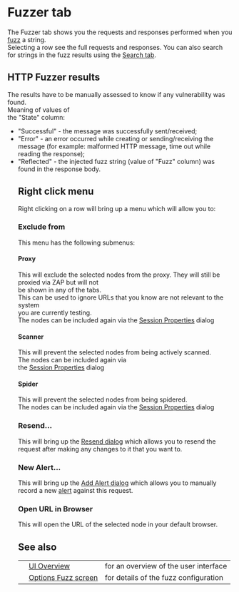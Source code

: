 # Fuzzer tab
The Fuzzer tab shows you the requests and responses performed when you [fuzz](HelpStartConceptsFuzz) a string.<br>Selecting a row see the full requests and responses. You can also search for strings in the fuzz results using the <a href='HelpUiTabsSearch'>Search tab</a>. <br>
<h2>HTTP Fuzzer results</h2>
The results have to be manually assessed to know if any vulnerability was found. <br>Meaning of values of<br>
the "State" column:<br>
<ul><li>"Successful" - the message was successfully sent/received;<br>
</li><li>"Error" - an error occurred while creating or sending/receiving the message (for example: malformed HTTP message, time out while reading the response);<br>
</li><li>"Reflected" - the injected fuzz string (value of "Fuzz" column) was found in the response body.<br>
<h2>Right click menu</h2>
Right clicking on a row will bring up a menu which will allow you to:<br>
<h3>Exclude from</h3>
This menu has the following submenus:<br>
<h4>Proxy</h4>
This will exclude the selected nodes from the proxy. They will still be proxied via ZAP but will not<br>
be shown in any of the tabs.<br>This can be used to ignore URLs that you know are not relevant to the system<br>
you are currently testing.<br>The nodes can be included again via the <a href='HelpUiDialogsSessionSessprop'>Session Properties</a> dialog<br>
<h4>Scanner</h4>
This will prevent the selected nodes from being actively scanned.<br>The nodes can be included again via<br>
the <a href='HelpUiDialogsSessionSessprop'>Session Properties</a> dialog<br>
<h4>Spider</h4>
This will prevent the selected nodes from being spidered.<br>The nodes can be included again via the <a href='HelpUiDialogsSessionSessprop'>Session Properties</a> dialog<br>
<h3>Resend...</h3>
This will bring up the <a href='HelpUiDialogsResend'>Resend dialog</a> which allows you to resend the request after making any changes to it that you want to.<br>
<h3>New Alert...</h3>
This will bring up the <a href='HelpUiDialogsAddalert'>Add Alert dialog</a> which allows you to manually record a new <a href='HelpStartConceptsAlerts'>alert</a> against this request.<br>
<h3>Open URL in Browser</h3>
This will open the URL of the selected node in your default browser.<br>
<h2>See also</h2>
<table>
<tr><td></td><td><a href='HelpUiOverview'>UI Overview</a></td><td>for an overview of the user interface</td></tr>
<tr><td></td><td><a href='HelpUiDialogsOptionsFuzz'>Options Fuzz screen</a></td><td>for details of the fuzz configuration</td></tr>
</table>